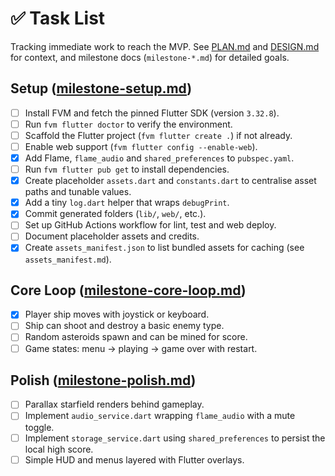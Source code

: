 # ✅ Task List

Tracking immediate work to reach the MVP. See [PLAN.md](PLAN.md) and [DESIGN.md](DESIGN.md)
for context, and milestone docs (`milestone-*.md`) for detailed goals.

## Setup ([milestone-setup.md](milestone-setup.md))

- [ ] Install FVM and fetch the pinned Flutter SDK (version `3.32.8`).
- [ ] Run `fvm flutter doctor` to verify the environment.
- [ ] Scaffold the Flutter project (`fvm flutter create .`) if not already.
- [ ] Enable web support (`fvm flutter config --enable-web`).
- [x] Add Flame, `flame_audio` and `shared_preferences` to `pubspec.yaml`.
- [ ] Run `fvm flutter pub get` to install dependencies.
- [x] Create placeholder `assets.dart` and `constants.dart` to centralise asset
       paths and tunable values.
- [x] Add a tiny `log.dart` helper that wraps `debugPrint`.
- [x] Commit generated folders (`lib/`, `web/`, etc.).
- [ ] Set up GitHub Actions workflow for lint, test and web deploy.
- [ ] Document placeholder assets and credits.
- [x] Create `assets_manifest.json` to list bundled assets for caching
  (see `assets_manifest.md`).

## Core Loop ([milestone-core-loop.md](milestone-core-loop.md))

- [x] Player ship moves with joystick or keyboard.
- [ ] Ship can shoot and destroy a basic enemy type.
- [ ] Random asteroids spawn and can be mined for score.
- [ ] Game states: menu → playing → game over with restart.

## Polish ([milestone-polish.md](milestone-polish.md))

- [ ] Parallax starfield renders behind gameplay.
- [ ] Implement `audio_service.dart` wrapping `flame_audio` with a
      mute toggle.
- [ ] Implement `storage_service.dart` using `shared_preferences`
      to persist the local high score.
- [ ] Simple HUD and menus layered with Flutter overlays.
